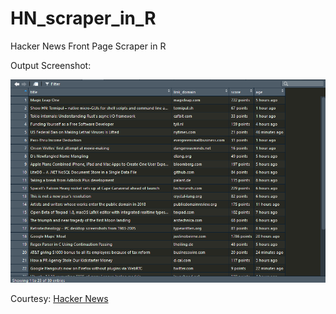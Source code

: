 # HN_scraper_in_R
Hacker News Front Page Scraper in R

Output Screenshot:

![HN Scraped Dataframe](hn_scraped_dataframe.PNG)

Courtesy: [Hacker News](https://news.ycombinator.com/)
